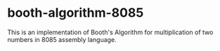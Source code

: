 # booth-algorithm-8085
This is an implementation of Booth's Algorithm for multiplication of two numbers in 8085 assembly language.
